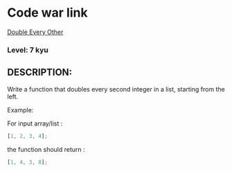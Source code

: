 # Code war link

[Double Every Other](https://www.codewars.com/kata/5809c661f15835266900010a)

### Level: 7 kyu

## DESCRIPTION:

Write a function that doubles every second integer in a list, starting from the left.

Example:

For input array/list :

```js
[1, 2, 3, 4];
```

the function should return :

```js
[1, 4, 3, 8];
```
